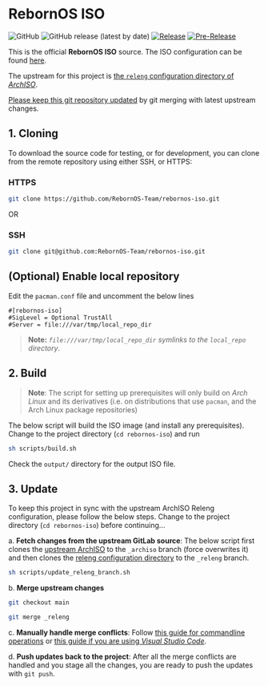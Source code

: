# RebornOS ISO

![GitHub](https://img.shields.io/github/license/rebornos-team/rebornos-iso)
![GitHub release (latest by date)](https://img.shields.io/github/v/release/rebornos-team/rebornos-iso)
[![Release](https://github.com/RebornOS-Team/rebornos-iso/actions/workflows/release.yml/badge.svg)](https://github.com/RebornOS-Team/rebornos-iso/actions/workflows/release.yml)
[![Pre-Release](https://github.com/RebornOS-Team/rebornos-iso/actions/workflows/pre_release.yml/badge.svg)](https://github.com/RebornOS-Team/rebornos-iso/actions/workflows/pre_release.yml)

This is the official **RebornOS ISO** source. 
The ISO configuration can be found [here](rebornos-iso/configs/releng/).

The upstream for this project is [the `releng` configuration directory of *ArchISO*](https://gitlab.archlinux.org/archlinux/archiso/-/tree/master/configs/releng).

[Please keep this git repository updated](https://github.com/RebornOS-Team/rebornos-iso#3-update) by git merging with latest upstream changes.

## 1. Cloning

To download the source code for testing, or for development, you can clone from the remote repository using either SSH, or HTTPS:

### HTTPS

```bash
git clone https://github.com/RebornOS-Team/rebornos-iso.git 
```

OR

### SSH

```bash
git clone git@github.com:RebornOS-Team/rebornos-iso.git
```

## (Optional) Enable local repository

Edit the `pacman.conf` file and uncomment the below lines
```
#[rebornos-iso]
#SigLevel = Optional TrustAll
#Server = file:///var/tmp/local_repo_dir
```
> **Note:** *`file:///var/tmp/local_repo_dir` symlinks to the `local_repo` directory*.

## 2. Build

> **Note**: The script for setting up prerequisites will only build on *Arch Linux* and its derivatives (i.e. on distributions that use `pacman`, and the Arch Linux package repositories)

The below script will build the ISO image (and install any prerequisites). Change to the project directory (`cd rebornos-iso`) and run

```bash
sh scripts/build.sh
```
Check the `output/` directory for the output ISO file.

## 3. Update

To keep this project in sync with the upstream ArchISO Releng configuration, please follow the below steps. Change to the project directory (`cd rebornos-iso`) before continuing...

a. **Fetch changes from the upstream GitLab source**: The below script first clones the [upstream ArchISO](https://gitlab.archlinux.org/archlinux/archiso) to the `_archiso` branch (force overwrites it) and then clones the [releng configuration directory](https://gitlab.archlinux.org/archlinux/archiso/-/tree/master/configs/releng) to the `_releng` branch.
```sh
sh scripts/update_releng_branch.sh
```

b. **Merge upstream changes**
```sh
git checkout main

git merge _releng
```

c. **Manually handle merge conflicts**: Follow [this guide for commandline operations](https://www.atlassian.com/git/tutorials/using-branches/merge-conflicts) or [this guide if you are using *Visual Studio Code*](https://code.visualstudio.com/docs/sourcecontrol/overview#_merge-conflicts).

d. **Push updates back to the project**: After all the merge conflicts are handled and you stage all the changes, you are ready to push the updates with `git push`.
